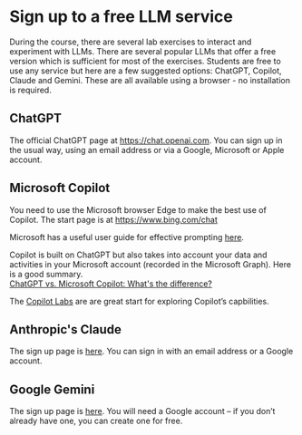 # Sign up to a free LLM service

During the course, there are several lab exercises to interact and experiment with LLMs.  There are several popular LLMs that offer a free version which is sufficient for most of the exercises.  Students are free to use any service but here are a few suggested options: ChatGPT, Copilot, Claude and Gemini.  These are all available using a browser - no installation is required.

## ChatGPT
The official ChatGPT page at https://chat.openai.com. You can sign up in the usual way, using an email address or via a Google, Microsoft or Apple account.

## Microsoft Copilot
You need to use the Microsoft browser Edge to make the best use of Copilot.  The start page is at https://www.bing.com/chat

Microsoft has a useful user guide for effective prompting [here](https://www.microsoft.com/en-us/bing/do-more-with-ai/ai-prompt-writing).

Copilot is built on ChatGPT but also takes into account your data and activities in your Microsoft account (recorded in the Microsoft Graph).  Here is a good summary.  
[ChatGPT vs. Microsoft Copilot: What's the difference?](
https://support.microsoft.com/en-us/topic/chatgpt-vs-microsoft-copilot-what-s-the-difference-8fdec864-72b1-46e1-afcb-8c12280d712f)

The [Copilot Labs](https://copilot.cloud.microsoft/en-GB/prompts?ocid=copilot_akams_copilotlab) are are great start for exploring Copilot’s capbilities.

## Anthropic's Claude

The sign up page is [here](https://claude.ai/chats).  You can sign in with an email address or a Google account.

## Google Gemini
The sign up page is [here](https://gemini.google.com/). You will need a Google account – if you don’t already have one, you can create one for free.

